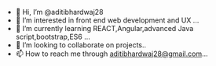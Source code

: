 - 👋 Hi, I’m @aditibhardwaj28
- 👀 I’m interested in front end web development and UX ...
- 🌱 I’m currently learning REACT,Angular,advanced Java script,bootstrap,ES6   ...
- 💞️ I’m looking to collaborate on projects..
- 📫 How to reach me through aditibhardwaj28@gmail.com...

<!---
aditibhardwaj28/aditibhardwaj28 is a ✨ special ✨ repository because its `README.md` (this file) appears on your GitHub profile.
You can click the Preview link to take a look at your changes.
--->
